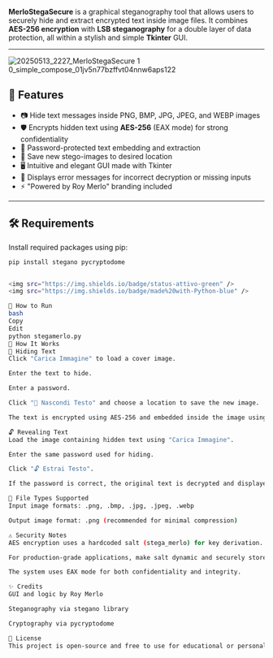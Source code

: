 



**MerloStegaSecure** is a graphical steganography tool that allows users to securely hide and extract encrypted text inside image files. It combines **AES-256 encryption** with **LSB steganography** for a double layer of data protection, all within a stylish and simple **Tkinter** GUI.

---
![20250513_2227_MerloStegaSecure 1 0_simple_compose_01jv5n77bzffvt04nnw6aps122](https://github.com/user-attachments/assets/6fe7b67f-1eb2-464a-b609-027042a69966)

## 🔐 Features

- 📷 Hide text messages inside PNG, BMP, JPG, JPEG, and WEBP images
- 🛡️ Encrypts hidden text using **AES-256** (EAX mode) for strong confidentiality
- 🔐 Password-protected text embedding and extraction
- 💾 Save new stego-images to desired location
- 🖥️ Intuitive and elegant GUI made with Tkinter
- 🧪 Displays error messages for incorrect decryption or missing inputs
- ⚡ "Powered by Roy Merlo" branding included

---

## 🛠 Requirements

Install required packages using pip:

```bash
pip install stegano pycryptodome


<img src="https://img.shields.io/badge/status-attivo-green" />
<img src="https://img.shields.io/badge/made%20with-Python-blue" />

🚀 How to Run
bash
Copy
Edit
python stegamerlo.py
🧰 How It Works
🔐 Hiding Text
Click "Carica Immagine" to load a cover image.

Enter the text to hide.

Enter a password.

Click "🔐 Nascondi Testo" and choose a location to save the new image.

The text is encrypted using AES-256 and embedded inside the image using LSB steganography.

🔓 Revealing Text
Load the image containing hidden text using "Carica Immagine".

Enter the same password used for hiding.

Click "🔓 Estrai Testo".

If the password is correct, the original text is decrypted and displayed.

📂 File Types Supported
Input image formats: .png, .bmp, .jpg, .jpeg, .webp

Output image format: .png (recommended for minimal compression)

⚠️ Security Notes
AES encryption uses a hardcoded salt (stega_merlo) for key derivation.

For production-grade applications, make salt dynamic and securely stored.

The system uses EAX mode for both confidentiality and integrity.

✨ Credits
GUI and logic by Roy Merlo

Steganography via stegano library

Cryptography via pycryptodome

📃 License
This project is open-source and free to use for educational or personal projects.


